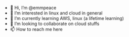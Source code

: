 - 👋 Hi, I’m @emmpeace
- 👀 I’m interested in linux and cloud in general
- 🌱 I’m currently learning AWS, linux (a lifetime learning)
- 💞️ I’m looking to collaborate on cloud stuffs
- 📫 How to reach me here

<!---
emmpeace/emmpeace is a ✨ special ✨ repository because its `README.md` (this file) appears on your GitHub profile.
You can click the Preview link to take a look at your changes.
--->
